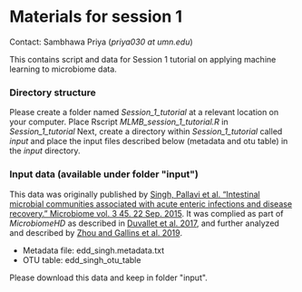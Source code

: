# Materials for session 1
Contact: Sambhawa Priya (*priya030 at umn.edu*)

This contains script and data for Session 1 tutorial on applying machine learning to microbiome data.

### Directory structure ### 
Please create a folder named _Session_1_tutorial_ at a relevant location on your computer.
Place Rscript _MLMB_session_1_tutorial.R_ in _Session_1_tutorial_
Next, create a directory within _Session_1_tutorial_ called _input_ and place the input files described below (metadata and otu table) in the _input_ directory.  

### Input data (available under folder "input") ###

This data was originally published by [Singh, Pallavi et al. “Intestinal microbial communities associated with acute enteric infections and disease recovery.” Microbiome vol. 3 45. 22 Sep. 2015](https://www.ncbi.nlm.nih.gov/pmc/articles/PMC4579588/). It was complied as part of _MicrobiomeHD_ as described in [Duvallet et al. 2017](https://doi.org/10.1038/s41467-017-01973-8), and further analyzed and described by [Zhou and Gallins et al. 2019](https://www.frontiersin.org/article/10.3389/fgene.2019.00579). 

- Metadata file: edd_singh.metadata.txt 
- OTU table: edd_singh_otu_table

Please download this data and keep in folder "input".   
